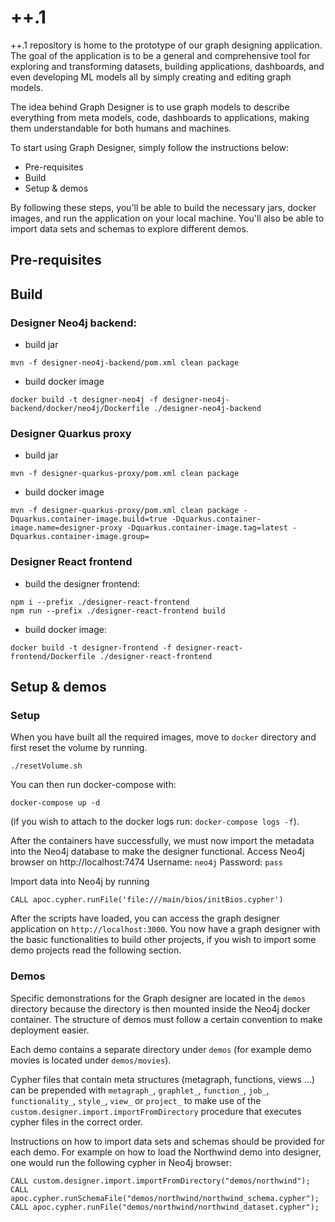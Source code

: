 # ++.1

++.1 repository is home to the prototype of our graph designing application. The goal of the application is to be a
general and comprehensive tool for exploring and transforming datasets, building applications, dashboards, and even
developing ML models all by simply creating and editing graph models.

The idea behind Graph Designer is to use graph models to describe everything from meta models, code, dashboards to
applications, making them understandable for both humans and machines.

To start using Graph Designer, simply follow the instructions below:

- Pre-requisites
- Build
- Setup & demos

By following these steps, you'll be able to build the necessary jars, docker images, and run the application on your
local machine. You'll also be able to import data sets and schemas to explore different demos.

## Pre-requisites

## Build

### Designer Neo4j backend:

- build jar

```
mvn -f designer-neo4j-backend/pom.xml clean package
```

- build docker image

```
docker build -t designer-neo4j -f designer-neo4j-backend/docker/neo4j/Dockerfile ./designer-neo4j-backend
```

### Designer Quarkus proxy

- build jar

```
mvn -f designer-quarkus-proxy/pom.xml clean package
```

- build docker image

```
mvn -f designer-quarkus-proxy/pom.xml clean package -Dquarkus.container-image.build=true -Dquarkus.container-image.name=designer-proxy -Dquarkus.container-image.tag=latest -Dquarkus.container-image.group=
```

### Designer React frontend

- build the designer frontend:

```
npm i --prefix ./designer-react-frontend
npm run --prefix ./designer-react-frontend build
```

- build docker image:

```
docker build -t designer-frontend -f designer-react-frontend/Dockerfile ./designer-react-frontend
```

## Setup & demos

### Setup

When you have built all the required images, move to `docker` directory and first reset the volume by running.

```
./resetVolume.sh
```

You can then run docker-compose with:

```
docker-compose up -d
```

(if you wish to attach to the docker logs run: `docker-compose logs -f`).

After the containers have successfully, we must now import the metadata into the Neo4j database to make the designer
functional. Access Neo4j browser on http://localhost:7474
Username: `neo4j`
Password: `pass`

Import data into Neo4j by running

```cypher
CALL apoc.cypher.runFile('file:///main/bios/initBios.cypher')
```

After the scripts have loaded, you can access the graph designer application on  `http://localhost:3000`. 
You now have a graph designer with the basic functionalities to build other projects, if you wish to import some demo projects read the
following section.

### Demos

Specific demonstrations for the Graph designer are located in the `demos` directory because the directory is then
mounted inside the Neo4j docker container. The structure of demos must follow a certain convention to make deployment
easier.

Each demo contains a separate directory under `demos` (for example demo movies is located under `demos/movies`).

Cypher files that contain meta structures (metagraph, functions, views ...) can be prepended with
`metagraph_`, `graphlet_`, `function_`, `job_`, `functionality_`, `style_`, `view_` or `project_` to make use of the
`custom.designer.import.importFromDirectory` procedure that executes cypher files in the correct order.

Instructions on how to import data sets and schemas should be provided for each demo.
For example on how to load the Northwind demo into designer, one would run the following cypher in Neo4j browser:

```cypher
CALL custom.designer.import.importFromDirectory("demos/northwind");
CALL apoc.cypher.runSchemaFile("demos/northwind/northwind_schema.cypher");
CALL apoc.cypher.runFile("demos/northwind/northwind_dataset.cypher");
```
